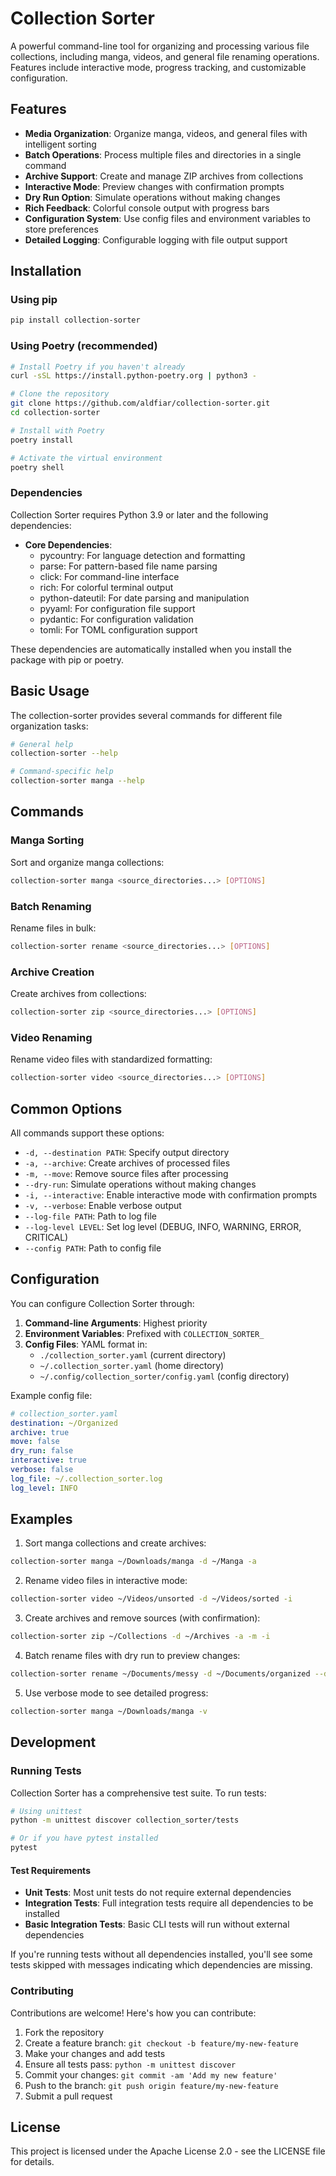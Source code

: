 # Collection Sorter

A powerful command-line tool for organizing and processing various file collections, including manga, videos, and general file renaming operations. Features include interactive mode, progress tracking, and customizable configuration.

## Features

- **Media Organization**: Organize manga, videos, and general files with intelligent sorting
- **Batch Operations**: Process multiple files and directories in a single command
- **Archive Support**: Create and manage ZIP archives from collections
- **Interactive Mode**: Preview changes with confirmation prompts
- **Dry Run Option**: Simulate operations without making changes
- **Rich Feedback**: Colorful console output with progress bars
- **Configuration System**: Use config files and environment variables to store preferences
- **Detailed Logging**: Configurable logging with file output support

## Installation

### Using pip
```bash
pip install collection-sorter
```

### Using Poetry (recommended)
```bash
# Install Poetry if you haven't already
curl -sSL https://install.python-poetry.org | python3 -

# Clone the repository
git clone https://github.com/aldfiar/collection-sorter.git
cd collection-sorter

# Install with Poetry
poetry install

# Activate the virtual environment
poetry shell
```

### Dependencies

Collection Sorter requires Python 3.9 or later and the following dependencies:

- **Core Dependencies**:
  - pycountry: For language detection and formatting
  - parse: For pattern-based file name parsing
  - click: For command-line interface
  - rich: For colorful terminal output
  - python-dateutil: For date parsing and manipulation
  - pyyaml: For configuration file support
  - pydantic: For configuration validation
  - tomli: For TOML configuration support

These dependencies are automatically installed when you install the package with pip or poetry.

## Basic Usage

The collection-sorter provides several commands for different file organization tasks:

```bash
# General help
collection-sorter --help

# Command-specific help
collection-sorter manga --help
```

## Commands

### Manga Sorting

Sort and organize manga collections:

```bash
collection-sorter manga <source_directories...> [OPTIONS]
```

### Batch Renaming

Rename files in bulk:

```bash
collection-sorter rename <source_directories...> [OPTIONS]
```

### Archive Creation

Create archives from collections:

```bash
collection-sorter zip <source_directories...> [OPTIONS]
```

### Video Renaming

Rename video files with standardized formatting:

```bash
collection-sorter video <source_directories...> [OPTIONS]
```

## Common Options

All commands support these options:

- `-d, --destination PATH`: Specify output directory
- `-a, --archive`: Create archives of processed files
- `-m, --move`: Remove source files after processing
- `--dry-run`: Simulate operations without making changes
- `-i, --interactive`: Enable interactive mode with confirmation prompts
- `-v, --verbose`: Enable verbose output
- `--log-file PATH`: Path to log file
- `--log-level LEVEL`: Set log level (DEBUG, INFO, WARNING, ERROR, CRITICAL)
- `--config PATH`: Path to config file

## Configuration

You can configure Collection Sorter through:

1. **Command-line Arguments**: Highest priority
2. **Environment Variables**: Prefixed with `COLLECTION_SORTER_`
3. **Config Files**: YAML format in:
   - `./collection_sorter.yaml` (current directory)
   - `~/.collection_sorter.yaml` (home directory)
   - `~/.config/collection_sorter/config.yaml` (config directory)

Example config file:
```yaml
# collection_sorter.yaml
destination: ~/Organized
archive: true
move: false
dry_run: false
interactive: true
verbose: false
log_file: ~/.collection_sorter.log
log_level: INFO
```

## Examples

1. Sort manga collections and create archives:
```bash
collection-sorter manga ~/Downloads/manga -d ~/Manga -a
```

2. Rename video files in interactive mode:
```bash
collection-sorter video ~/Videos/unsorted -d ~/Videos/sorted -i
```

3. Create archives and remove sources (with confirmation):
```bash
collection-sorter zip ~/Collections -d ~/Archives -a -m -i
```

4. Batch rename files with dry run to preview changes:
```bash
collection-sorter rename ~/Documents/messy -d ~/Documents/organized --dry-run
```

5. Use verbose mode to see detailed progress:
```bash
collection-sorter manga ~/Downloads/manga -v
```

## Development

### Running Tests

Collection Sorter has a comprehensive test suite. To run tests:

```bash
# Using unittest
python -m unittest discover collection_sorter/tests

# Or if you have pytest installed
pytest
```

#### Test Requirements

- **Unit Tests**: Most unit tests do not require external dependencies
- **Integration Tests**: Full integration tests require all dependencies to be installed
- **Basic Integration Tests**: Basic CLI tests will run without external dependencies

If you're running tests without all dependencies installed, you'll see some tests skipped with messages indicating which dependencies are missing.

### Contributing

Contributions are welcome! Here's how you can contribute:

1. Fork the repository
2. Create a feature branch: `git checkout -b feature/my-new-feature`
3. Make your changes and add tests
4. Ensure all tests pass: `python -m unittest discover`
5. Commit your changes: `git commit -am 'Add my new feature'`
6. Push to the branch: `git push origin feature/my-new-feature`
7. Submit a pull request

## License

This project is licensed under the Apache License 2.0 - see the LICENSE file for details.
